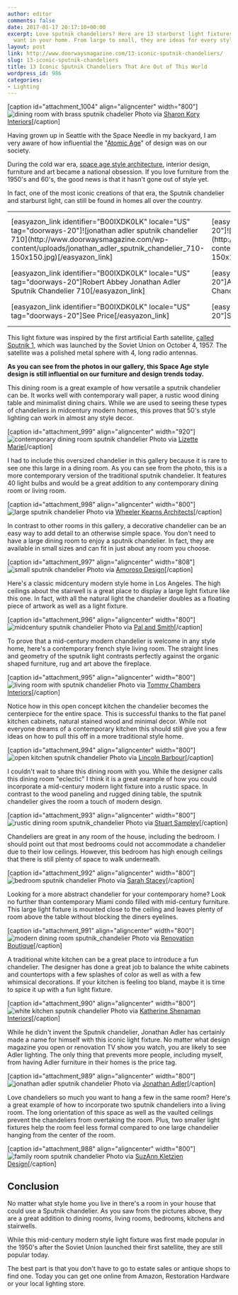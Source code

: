 ```yaml
---
author: editor
comments: false
date: 2017-01-17 20:17:10+00:00
excerpt: Love sputnik chandeliers? Here are 13 starburst light fixtures that you'll
  want in your home. From large to small, they are ideas for every style.
layout: post
link: http://www.doorwaysmagazine.com/13-iconic-sputnik-chandeliers/
slug: 13-iconic-sputnik-chandeliers
title: 13 Iconic Sputnik Chandeliers That Are Out of This World
wordpress_id: 986
categories:
- Lighting
---
```


[caption id="attachment_1004" align="aligncenter" width="800"]![dining room with brass sputnik chadelier](http://www.doorwaysmagazine.com/wp-content/uploads/dining_room_brass_sputnik_chadelier.jpg) Photo via [Sharon Kory Interiors](http://www.houzz.com/photos/6446108/Westchester-contemporary-dining-room-detroit)[/caption]

Having grown up in Seattle with the Space Needle in my backyard, I am very aware of how influential the "[Atomic Age](https://en.wikipedia.org/wiki/Atomic_Age)" of design was on our society. 

During the cold war era, [space age style architecture](https://en.wikipedia.org/wiki/Googie_architecture), interior design, furniture and art became a national obsession. If you love furniture from the 1950's and 60's, the good news is that it hasn't gone out of style yet. 

In fact, one of the most iconic creations of that era, the Sputnik chandelier and starburst light, can still be found in homes all over the country.

<table >
<tr >

<td >[easyazon_link identifier="B00IXDK0LK" locale="US" tag="doorways-20"]![jonathan adler sputnik chandelier 710](http://www.doorwaysmagazine.com/wp-content/uploads/jonathan_adler_sputnik_chandelier_710-150x150.jpg)[/easyazon_link]
</td>

<td >[easyazon_link identifier="B00A53DY7S" locale="US" tag="doorways-20"]![arteriors home zanadoo 12 light sputnik chandelier](http://www.doorwaysmagazine.com/wp-content/uploads/arteriors_home_zanadoo_12_light_sputnik_chandelier-150x150.jpg)[/easyazon_link]
</td>

<td >[easyazon_link identifier="B008V6S548" locale="US" tag="doorways-20"]![fine mod spark hanging chandelier](http://www.doorwaysmagazine.com/wp-content/uploads/fine_mod_spark_hanging_chandelier-150x150.jpg)[/easyazon_link]
</td>

<td >[easyazon_link identifier="B001DIBWRI" locale="US" tag="doorways-20"]![af lighting supernova chandelier](http://www.doorwaysmagazine.com/wp-content/uploads/af_lighting_supernova_chandelier-150x150.jpg)[/easyazon_link]
</td>
</tr>
<tr >

<td >[easyazon_link identifier="B00IXDK0LK" locale="US" tag="doorways-20"]Robert Abbey Jonathan Adler Sputnik Chandelier 710[/easyazon_link]
</td>

<td >[easyazon_link identifier="B00A53DY7S" locale="US" tag="doorways-20"]Arteriors Home Zanadoo Antique Brass 12 Light Chandelier[/easyazon_link]
</td>

<td >[easyazon_link identifier="B008V6S548" locale="US" tag="doorways-20"]Fine Mod Spark Hanging Chandelier[/easyazon_link]
</td>

<td >[easyazon_link identifier="B001DIBWRI" locale="US" tag="doorways-20"]AF Lighting Supernova 20-Light Chandelier[/easyazon_link]
</td>
</tr>
<tr >

<td >[easyazon_link identifier="B00IXDK0LK" locale="US" tag="doorways-20"]See Price[/easyazon_link]
</td>

<td >[easyazon_link identifier="B00A53DY7S" locale="US" tag="doorways-20"]See Price[/easyazon_link]
</td>

<td >[easyazon_link identifier="B008V6S548" locale="US" tag="doorways-20"]See Price[/easyazon_link]
</td>

<td >[easyazon_link identifier="B001DIBWRI" locale="US" tag="doorways-20"]See Price[/easyazon_link]
</td>
</tr>
</table>

This light fixture was inspired by the first artificial Earth satellite, [called Sputnik 1](https://en.wikipedia.org/wiki/Sputnik_1), which was launched by the Soviet Union on October 4, 1957. The satellite was a polished metal sphere with 4, long radio antennas. 

**As you can see from the photos in our gallery, this Space Age style design is still influential on our furniture and design trends today.**

This dining room is a great example of how versatile a sputnik chandelier can be. It works well with contemporary wall paper, a rustic wood dining table and minimalist dining chairs. While we are used to seeing these types of chandeliers in midcentury modern homes, this proves that 50's style lighting can work in almost any style decor.

[caption id="attachment_999" align="aligncenter" width="920"]![contemporary dining room sputnik chandelier](http://www.doorwaysmagazine.com/wp-content/uploads/contemporary_dining_room_sputnik_chandelier.jpg) Photo via [Lizette Marie](http://www.houzz.com/photos/339690/Willow-Glen-Residence-transitional-dining-room-san-francisco)[/caption]

I had to include this oversized chandelier in this gallery because it is rare to see one this large in a dining room. As you can see from the photo, this is a more contemporary version of the traditional sputnik chandelier. It features 40 light bulbs and would be a great addition to any contemporary dining room or living room.

[caption id="attachment_998" align="aligncenter" width="800"]![large sputnik chandelier](http://www.doorwaysmagazine.com/wp-content/uploads/large_sputnik_chandelier.jpg) Photo via [Wheeler Kearns Architects](http://www.houzz.com/photos/726149/Dining-room-contemporary-dining-room-chicago)[/caption]

In contrast to other rooms in this gallery, a decorative chandelier can be an easy way to add detail to an otherwise simple space. You don't need to have a large dining room to enjoy a sputnik chandelier. In fact, they are available in small sizes and can fit in just about any room you choose.

[caption id="attachment_997" align="aligncenter" width="808"]![small sputnik chandelier](http://www.doorwaysmagazine.com/wp-content/uploads/small_sputnik_chandelier.jpg) Photo via [Amoroso Design](http://www.houzz.com/photos/38427/Amoroso-Design-transitional-dining-room-san-francisco)[/caption]

Here's a classic midcentury modern style home in Los Angeles. The high ceilings about the stairwell is a great place to display a large light fixture like this one. In fact, with all the natural light the chandelier doubles as a floating piece of artwork as well as a light fixture.

[caption id="attachment_996" align="aligncenter" width="800"]![midcentury sputnik chandelier](http://www.doorwaysmagazine.com/wp-content/uploads/midcentury_sputnik_chandelier.jpg) Photo via [Pal and Smith](http://www.houzz.com/photos/17404767/Eclectic-Modern-midcentury-family-room-los-angeles)[/caption]

To prove that a mid-century modern chandelier is welcome in any style home, here's a contemporary french style living room. The straight lines and geometry of the sputnik light contrasts perfectly against the organic shaped furniture, rug and art above the fireplace. 

[caption id="attachment_995" align="aligncenter" width="800"]![living room with sputnik chandelier](http://www.doorwaysmagazine.com/wp-content/uploads/living_room_sputnik_chandelier.jpg) Photo via [Tommy Chambers Interiors](http://www.houzz.com/photos/726759/French-Haven-contemporary-living-room-orange-county)[/caption]

Notice how in this open concept kitchen the chandelier becomes the centerpiece for the entire space. This is successful thanks to the flat panel kitchen cabinets, natural stained wood and minimal decor. While not everyone dreams of a contemporary kitchen this should still give you a few ideas on how to pull this off in a more traditional style home.

[caption id="attachment_994" align="aligncenter" width="800"]![open kitchen sputnik chandelier](http://www.doorwaysmagazine.com/wp-content/uploads/open_kitchen_sputnik_chandelier.jpg) Photo via [Lincoln Barbour](http://www.houzz.com/photos/3865284/Homes-Portfolio-contemporary-kitchen-portland)[/caption]

I couldn't wait to share this dining room with you. While the designer calls this dining room "eclectic" I think it is a great example of how you could incorporate a mid-century modern light fixture into a rustic space. In contrast to the wood paneling and rugged dining table, the sputnik chandelier gives the room a touch of modern design.

[caption id="attachment_993" align="aligncenter" width="800"]![rustic dining room sputnik_chandelier](http://www.doorwaysmagazine.com/wp-content/uploads/rustic_dining_room_sputnik_chandelier.jpg) Photo via [Stuart Sampley](http://www.houzz.com/photos/1515710/Newton-Remodel-eclectic-dining-room-austin)[/caption]

Chandeliers are great in any room of the house, including the bedroom. I should point out that most bedrooms could not accommodate a chandelier due to their low ceilings. However, this bedroom has high enough ceilings that there is still plenty of space to walk underneath.

[caption id="attachment_992" align="aligncenter" width="800"]![bedroom sputnik chandelier](http://www.doorwaysmagazine.com/wp-content/uploads/bedroom_sputnik_chandelier.jpg) Photo via [Sarah Stacey](http://www.houzz.com/photos/10914853/East-Side-Drive-midcentury-bedroom-austin)[/caption]

Looking for a more abstract chandelier for your contemporary home? Look no further than contemporary Miami condo filled with mid-century furniture. This large light fixture is mounted close to the ceiling and leaves plenty of room above the table without blocking the diners eyelines.

[caption id="attachment_991" align="aligncenter" width="800"]![modern dining room sputnik_chandelier](http://www.doorwaysmagazine.com/wp-content/uploads/modern_dining_room_sputnik_chandelier.jpg) Photo via [Renovation Boutique](http://www.houzz.com/photos/10682558/Ocean-Drive-Condo-contemporary-dining-room-miami)[/caption]

A traditional white kitchen can be a great place to introduce a fun chandelier. The designer has done a great job to balance the white cabinets and countertops with a few splashes of color as well as with a few whimsical decorations. If your kitchen is feeling too bland, maybe it is time to spice it up with a fun light fixture.

[caption id="attachment_990" align="aligncenter" width="800"]![white kitchen sputnik chandelier](http://www.doorwaysmagazine.com/wp-content/uploads/white_kitchen_sputnik_chandelier.jpg) Photo via [Katherine Shenaman Interiors](http://www.houzz.com/photos/23685385/Transitional-transitional-kitchen-other-metro)[/caption]

While he didn't invent the Sputnik chandelier, Jonathan Adler has certainly made a name for himself with this iconic light fixture. No matter what design magazine you open or renovation TV show you watch, you are likely to see Adler lighting. The only thing that prevents more people, including myself, from having Adler furniture in their homes is the price tag.

[caption id="attachment_989" align="aligncenter" width="800"]![jonathan adler sputnik chandelier](http://www.doorwaysmagazine.com/wp-content/uploads/jonathan_adler_sputnik_chandelier.jpg) Photo via [Jonathan Adler](http://www.houzz.com/photos/14646666/Living-Room-new-york)[/caption]

Love chandeliers so much you want to hang a few in the same room? Here's a great example of how to incorporate two sputnik chandeliers into a living room. The long orientation of this space as well as the vaulted ceilings prevent the chandeliers from overtaking the room. Plus, two smaller light fixtures help the room feel less formal compared to one large chandelier hanging from the center of the room.

[caption id="attachment_988" align="aligncenter" width="800"]![family room sputnik chandelier](http://www.doorwaysmagazine.com/wp-content/uploads/family_room_sputnik_chandelier.jpg) Photo via [SuzAnn Kletzien Design](http://www.houzz.com/photos/22339077/Lincoln-Park-Game-Room-transitional-family-room-chicago)[/caption]



## Conclusion



No matter what style home you live in there's a room in your house that could use a Sputnik chandelier. As you saw from the pictures above, they are a great addition to dining rooms, living rooms, bedrooms, kitchens and stairwells. 

While this mid-century modern style light fixture was first made popular in the 1950's after the Soviet Union launched their first satellite, they are still popular today.

The best part is that you don't have to go to estate sales or antique shops to find one. Today you can get one online from Amazon, Restoration Hardware or your local lighting store.
